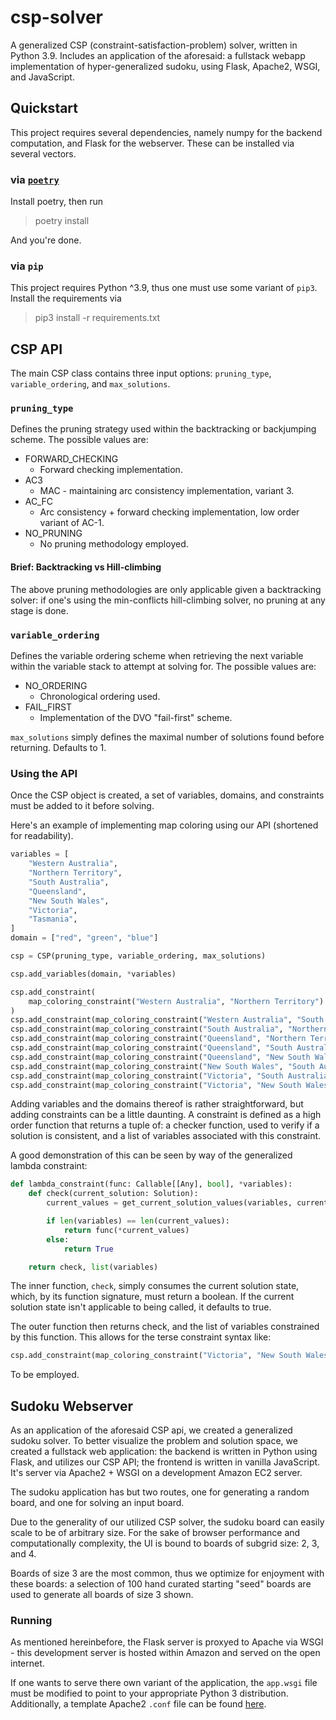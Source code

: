 # csp-solver

A generalized CSP (constraint-satisfaction-problem) solver, written in Python 3.9.
Includes an application of the aforesaid: a fullstack webapp implementation of
hyper-generalized sudoku, using Flask, Apache2, WSGI, and JavaScript.

## Quickstart

This project requires several dependencies, namely numpy for the backend computation,
and Flask for the webserver. These can be installed via several vectors.

### via [`poetry`](https://python-poetry.org/docs/)

Install poetry, then run

> poetry install

And you're done.

### via `pip`

This project requires Python ^3.9, thus one must use some variant of `pip3`. Install the
requirements via

> pip3 install -r requirements.txt

## CSP API

The main CSP class contains three input options: `pruning_type`, `variable_ordering`,
and `max_solutions`.

### `pruning_type`

Defines the pruning strategy used within the backtracking or backjumping scheme. The
possible values are:

-   FORWARD_CHECKING
    -   Forward checking implementation.
-   AC3
    -   MAC - maintaining arc consistency implementation, variant 3.
-   AC_FC
    -   Arc consistency + forward checking implementation, low order variant of AC-1.
-   NO_PRUNING
    -   No pruning methodology employed.

#### Brief: Backtracking vs Hill-climbing

The above pruning methodologies are only applicable given a backtracking solver: if
one's using the min-conflicts hill-climbing solver, no pruning at any stage is done.

### `variable_ordering`

Defines the variable ordering scheme when retrieving the next variable within the
variable stack to attempt at solving for. The possible values are:

-   NO_ORDERING
    -   Chronological ordering used.
-   FAIL_FIRST
    -   Implementation of the DVO "fail-first" scheme.

`max_solutions` simply defines the maximal number of solutions found before returning.
Defaults to 1.

### Using the API

Once the CSP object is created, a set of variables, domains, and constraints must be
added to it before solving.

Here's an example of implementing map coloring using our API (shortened for
readability).

```python
variables = [
    "Western Australia",
    "Northern Territory",
    "South Australia",
    "Queensland",
    "New South Wales",
    "Victoria",
    "Tasmania",
]
domain = ["red", "green", "blue"]

csp = CSP(pruning_type, variable_ordering, max_solutions)

csp.add_variables(domain, *variables)

csp.add_constraint(
    map_coloring_constraint("Western Australia", "Northern Territory")
)
csp.add_constraint(map_coloring_constraint("Western Australia", "South Australia"))
csp.add_constraint(map_coloring_constraint("South Australia", "Northern Territory"))
csp.add_constraint(map_coloring_constraint("Queensland", "Northern Territory"))
csp.add_constraint(map_coloring_constraint("Queensland", "South Australia"))
csp.add_constraint(map_coloring_constraint("Queensland", "New South Wales"))
csp.add_constraint(map_coloring_constraint("New South Wales", "South Australia"))
csp.add_constraint(map_coloring_constraint("Victoria", "South Australia"))
csp.add_constraint(map_coloring_constraint("Victoria", "New South Wales"))
```

Adding variables and the domains thereof is rather straightforward, but adding
constraints can be a little daunting. A constraint is defined as a high order function
that returns a tuple of: a checker function, used to verify if a solution is consistent,
and a list of variables associated with this constraint.

A good demonstration of this can be seen by way of the generalized lambda constraint:

```python
def lambda_constraint(func: Callable[[Any], bool], *variables):
    def check(current_solution: Solution):
        current_values = get_current_solution_values(variables, current_solution)

        if len(variables) == len(current_values):
            return func(*current_values)
        else:
            return True

    return check, list(variables)
```

The inner function, `check`, simply consumes the current solution state, which, by its
function signature, must return a boolean. If the current solution state isn't
applicable to being called, it defaults to true.

The outer function then returns check, and the list of variables constrained by this
function. This allows for the terse constraint syntax like:

```python
csp.add_constraint(map_coloring_constraint("Victoria", "New South Wales"))
```

To be employed.

## Sudoku Webserver

As an application of the aforesaid CSP api, we created a generalized sudoku solver. To
better visualize the problem and solution space, we created a fullstack web application:
the backend is written in Python using Flask, and utilizes our CSP API; the frontend is
written in vanilla JavaScript. It's server via Apache2 + WSGI on a development Amazon
EC2 server.

The sudoku application has but two routes, one for generating a random board, and one
for solving an input board.

Due to the generality of our utilized CSP solver, the sudoku board can easily scale to
be of arbitrary size. For the sake of browser performance and computationally
complexity, the UI is bound to boards of subgrid size: 2, 3, and 4.

Boards of size 3 are the most common, thus we optimize for enjoyment with these boards:
a selection of 100 hand curated starting "seed" boards are used to generate all boards
of size 3 shown.

### Running

As mentioned hereinbefore, the Flask server is proxyed to Apache via WSGI - this
development server is hosted within Amazon and served on the open internet.

If one wants to serve there own variant of the application, the `app.wsgi` file must be
modified to point to your appropriate Python 3 distribution. Additionally, a template
Apache2 `.conf` file can be found [here](app/config/default.conf).
